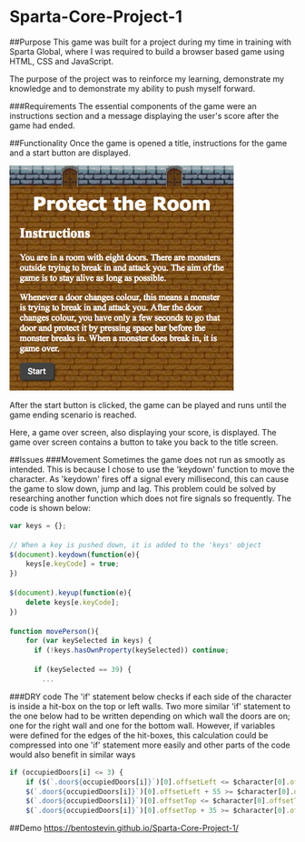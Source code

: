 # Sparta-Core-Project-1

##Purpose
This game was built for a project during my time in training with Sparta Global, where I was required to build a browser based game using HTML, CSS and JavaScript.

The purpose of the project was to reinforce my learning, demonstrate my knowledge and to demonstrate my ability to push myself forward.

###Requirements
The essential components of the game were an instructions section and a message displaying the user's score after the game had ended.

##Functionality
Once the game is opened a title, instructions for the game and a start button are displayed.

![alt text](images/InstructionsScreenShot.png "Instructions Screenshot")


After the start button is clicked, the game can be played and runs until the game ending scenario is reached.

Here, a game over screen, also displaying your score, is displayed. The game over screen contains a button to take you back to the title screen.

##Issues
###Movement
Sometimes the game does not run as smootly as intended. This is because I chose to use the 'keydown' function to move the character. As 'keydown' fires off a signal every millisecond, this can cause the game to slow down, jump and lag. This problem could be solved by researching another function which does not fire signals so frequently. The code is shown below:

```js
var keys = {};

// When a key is pushed down, it is added to the 'keys' object
$(document).keydown(function(e){
	keys[e.keyCode] = true;
})

$(document).keyup(function(e){
	delete keys[e.keyCode];
})

function movePerson(){
	for (var keySelected in keys) {
      if (!keys.hasOwnProperty(keySelected)) continue;
      
      if (keySelected == 39) {
		...
```

###DRY code
The 'if' statement below checks if each side of the character is inside a hit-box on the top or left walls. Two more similar 'if' statement to the one below had to be written depending on which wall the doors are on; one for the right wall and one for the bottom wall. However, if variables were defined for the edges of the hit-boxes, this calculation could be compressed into one 'if' statement more easily and other parts of the code would also benefit in similar ways

```js
if (occupiedDoors[i] <= 3) {
	if ($(`.door${occupiedDoors[i]}`)[0].offsetLeft <= $character[0].offsetLeft &&
	$(`.door${occupiedDoors[i]}`)[0].offsetLeft + 55 >= $character[0].offsetLeft && 
	$(`.door${occupiedDoors[i]}`)[0].offsetTop <= $character[0].offsetTop &&
	$(`.door${occupiedDoors[i]}`)[0].offsetTop + 35 >= $character[0].offsetTop) {
```

##Demo
https://bentostevin.github.io/Sparta-Core-Project-1/